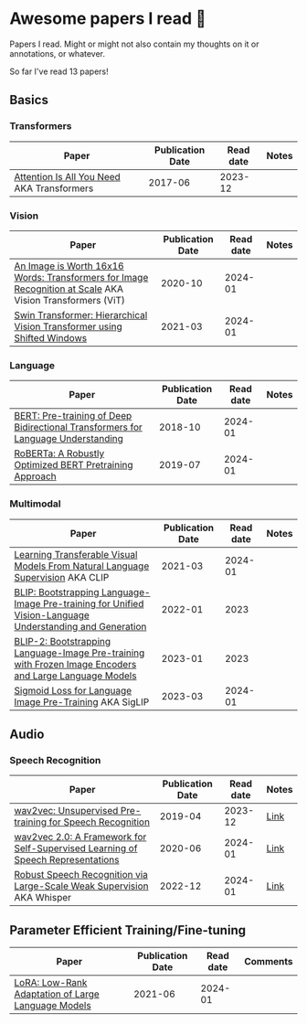 # Awesome papers I read 🤩
Papers I read. Might or might not also contain my thoughts on it or annotations, or whatever.

So far I've read 13 papers!

## Basics

### Transformers
| Paper                                                                          | Publication Date | Read date | Notes |
|--------------------------------------------------------------------------------|------------------|-----------|-------|
| [Attention Is All You Need](https://arxiv.org/abs/1706.03762) AKA Transformers | 2017-06          | 2023-12   |       |

### Vision
| Paper                                                                                                                                        | Publication Date | Read date | Notes |
|----------------------------------------------------------------------------------------------------------------------------------------------|------------------|-----------|-------|
| [An Image is Worth 16x16 Words: Transformers for Image Recognition at Scale](https://arxiv.org/abs/2010.11929) AKA Vision Transformers (ViT) | 2020-10          | 2024-01   |       |
| [Swin Transformer: Hierarchical Vision Transformer using Shifted Windows](https://arxiv.org/abs/2103.14030)                                  | 2021-03          | 2024-01   |       |

### Language
| Paper                                                                                                                | Publication Date | Read date | Notes |
|----------------------------------------------------------------------------------------------------------------------|------------------|-----------|-------|
| [BERT: Pre-training of Deep Bidirectional Transformers for Language Understanding](https://arxiv.org/abs/1810.04805) | 2018-10          | 2024-01   |       |
| [RoBERTa: A Robustly Optimized BERT Pretraining Approach](https://arxiv.org/abs/1907.11692)                          | 2019-07          | 2024-01   |       |

### Multimodal
| Paper                                                                                                                                            | Publication Date | Read date | Notes |
|--------------------------------------------------------------------------------------------------------------------------------------------------|------------------|-----------|-------|
| [Learning Transferable Visual Models From Natural Language Supervision](https://arxiv.org/abs/2103.00020)                              AKA CLIP  | 2021-03          | 2024-01   |       |
| [BLIP: Bootstrapping Language-Image Pre-training for Unified Vision-Language Understanding and Generation](https://arxiv.org/abs/2201.12086)     | 2022-01          | 2023      |       |
| [BLIP-2: Bootstrapping Language-Image Pre-training with Frozen Image Encoders and Large Language Models](https://arxiv.org/abs/2301.12597)       | 2023-01          | 2023      |       |
| [Sigmoid Loss for Language Image Pre-Training](https://arxiv.org/abs/2303.15343)           AKA SigLIP                                            | 2023-03          | 2024-01   |       |

## Audio

### Speech Recognition
| Paper                                                                                                               | Publication Date | Read date | Notes                                                                                                    |
|---------------------------------------------------------------------------------------------------------------------|------------------|-----------|----------------------------------------------------------------------------------------------------------|
| [wav2vec: Unsupervised Pre-training for Speech Recognition](https://arxiv.org/abs/1904.05862)                       | 2019-04          | 2023-12   | [Link](notes/1904.05862-wav2vec-Unsupervised-Pre--training-for-Speech-Recognition.md)                    |
| [wav2vec 2.0: A Framework for Self-Supervised Learning of Speech Representations](https://arxiv.org/abs/2006.11477) | 2020-06          | 2024-01   | [Link](notes/2006.11477-wav2vec2-A-Framework-for-Self--Supervised-Learning-of-Speech-Representations.md) |
| [Robust Speech Recognition via Large-Scale Weak Supervision](https://arxiv.org/abs/2212.04356) AKA Whisper          | 2022-12          | 2024-01   | [Link](notes/whisper.md)                                                                                 |

## Parameter Efficient Training/Fine-tuning
| Paper                                                                                  | Publication Date | Read date | Comments |
|----------------------------------------------------------------------------------------|------------------|-----------|----------|
| [LoRA: Low-Rank Adaptation of Large Language Models](https://arxiv.org/abs/2106.09685) | 2021-06          | 2024-01   |          |
